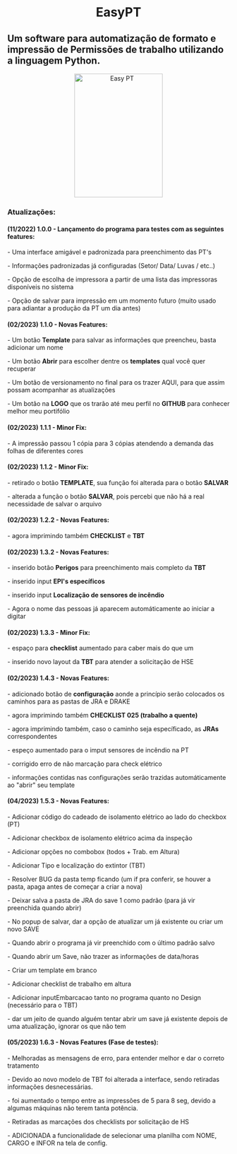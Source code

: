<h1 align='center'> EasyPT </h1>
<h2>Um software para automatização de formato e impressão de Permissões de trabalho utilizando a linguagem Python.</h2>

<div align="center">
  <img height="280" width="200" alt="Easy PT"  src="https://user-images.githubusercontent.com/102233091/218273200-46db9bfb-916f-4011-aadd-23bb9018d800.PNG">
</div>

<h3>Atualizações:</h3>
<h4>(11/2022) 1.0.0 - Lançamento do programa para testes com as seguintes features:</h4>
   <p>  - Uma interface amigável e padronizada para preenchimento das PT's </p>
   <p>  - Informações padronizadas já configuradas (Setor/ Data/ Luvas / etc..) </p>
   <p>  - Opção de escolha de impressora a partir de uma lista das impressoras disponíveis no sistema </p>
   <p>  - Opção de salvar para impressão em um momento futuro (muito usado para adiantar a produção da PT um dia antes) </p>
   
<h4>(02/2023) 1.1.0 - Novas Features:</h4>
   <p>  - Um botão <b>Template</b> para salvar as informações que preencheu, basta adicionar um nome </p>
   <p>  - Um botão <b>Abrir</b> para escolher dentre os <b>templates</b> qual você quer recuperar  </p>
   <p>  - Um botão de versionamento no final para os trazer AQUI, para que assim possam acompanhar as atualizações </p>
   <p>  - Um botão na <b>LOGO</b> que os trarão até meu perfil no <b>GITHUB</b> para conhecer melhor meu portifólio </p>
   
<h4>(02/2023) 1.1.1 - Minor Fix:</h4>
   <p>  - A impressão passou 1 cópia para 3 cópias atendendo a demanda das folhas de diferentes cores </p>
   
<h4>(02/2023) 1.1.2 - Minor Fix:</h4>
   <p>  - retirado o botão <b>TEMPLATE</b>, sua função foi alterada para o botão <b>SALVAR</b> </p>
   <p>  - alterada a função o botão <b>SALVAR</b>, pois percebi que não há a real necessidade de salvar o arquivo </p>
   
<h4>(02/2023) 1.2.2 - Novas Features:</h4>
   <p>  - agora imprimindo também <b>CHECKLIST</b> e <b>TBT</b> </p>
   
<h4>(02/2023) 1.3.2 - Novas Features:</h4>
   <p>  - inserido botão <b>Perigos</b> para preenchimento mais completo da <b>TBT</b> </p>
   <p>  - inserido input <b>EPI's específicos</b> </p>
   <p>  - inserido input <b>Localização de sensores de incêndio</b> </p>
   <p>  - Agora o nome das pessoas já aparecem automáticamente ao iniciar a digitar </p>
 
<h4>(02/2023) 1.3.3 - Minor Fix:</h4>
   <p>  - espaço para <b>checklist</b> aumentado para caber mais do que um </p>
   <p>  - inserido novo layout da <b>TBT</b> para atender a solicitação de HSE </p>
 
<h4>(02/2023) 1.4.3 - Novas Features:</h4>
   <p>  - adicionado botão de  <b>configuração</b> aonde a princípio serão colocados os caminhos para as pastas de JRA e DRAKE </p>
   <p>  - agora imprimindo também <b>CHECKLIST 025 (trabalho a quente)</b></p>
   <p>  - agora imprimindo também, caso o caminho seja específicado, as <b>JRAs</b> correspondentes</p>
   <p>  - espeço aumentado para o imput sensores de incêndio na PT</p>
   <p>  - corrigido erro de não marcação para check elétrico</p>
   <p>  - informações contidas nas configurações serão trazidas automáticamente ao "abrir" seu template</p>
   
<h4>(04/2023) 1.5.3 - Novas Features:</h4>
   <p> - Adicionar código do cadeado de isolamento elétrico ao lado do checkbox (PT)
   <p> - Adicionar checkbox de isolamento elétrico acima da inspeção 
   <p> - Adicionar opções no combobox (todos + Trab. em Altura)
   <p> - Adicionar Tipo e localização do extintor (TBT)
   <p> - Resolver BUG da pasta temp ficando (um if pra conferir, se houver a pasta, apaga antes de começar a criar a nova)
   <p> - Deixar salva a pasta de JRA do save 1 como padrão (para já vir preenchida quando abrir)
   <p> - No popup de salvar, dar a opção de atualizar um já existente ou criar um novo SAVE
   <p> - Quando abrir o programa já vir preenchido com o último padrão salvo
   <p> - Quando abrir um Save, não trazer as informações de data/horas
   <p> - Criar um template em branco
   <p> - Adicionar checklist de trabalho em altura
   <p> - Adicionar inputEmbarcacao tanto no programa quanto no Design (necessário para o TBT)
   <p> - dar um jeito de quando alguém tentar abrir um save já existente depois de uma atualização, ignorar os que não tem
   
<h4>(05/2023) 1.6.3 - Novas Features (Fase de testes):</h4>
   <p> - Melhoradas as mensagens de erro, para entender melhor e dar o correto tratamento
   <p> - Devido ao novo modelo de TBT foi alterada a interface, sendo retiradas informações desnecessárias. 
   <p> - foi aumentado o tempo entre as impressões de 5 para 8 seg, devido a algumas máquinas não terem tanta potência.
   <p> - Retiradas as marcações dos checklists por solicitação de HS
   <p> - ADICIONADA a funcionalidade de selecionar uma planilha com NOME, CARGO e INFOR na tela de config.

